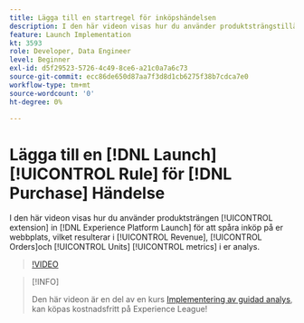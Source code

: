```yaml
---
title: Lägga till en startregel för inköpshändelsen
description: I den här videon visas hur du använder produktsträngstillägget i Launch för att spåra inköp på din webbplats, vilket resulterar i skatte-, order- och enhetsstatistik i din analys.
feature: Launch Implementation
kt: 3593
role: Developer, Data Engineer
level: Beginner
exl-id: d5f29523-5726-4c49-8ce6-a21c0a7a6c73
source-git-commit: ecc86de650d87aa7f3d8d1cb6275f38b7cdca7e0
workflow-type: tm+mt
source-wordcount: '0'
ht-degree: 0%

---
```


# Lägga till en [!DNL Launch] [!UICONTROL Rule] för [!DNL Purchase] Händelse

I den här videon visas hur du använder produktsträngen [!UICONTROL extension] in [!DNL Experience Platform Launch] för att spåra inköp på er webbplats, vilket resulterar i [!UICONTROL Revenue], [!UICONTROL Orders]och [!UICONTROL Units] [!UICONTROL metrics] i er analys.

>[!VIDEO](https://video.tv.adobe.com/v/28766/?quality=12&learn=on)

>[!INFO]
>
> Den här videon är en del av en kurs [Implementering av guidad analys](https://experienceleague.adobe.com/?recommended=Analytics-D-1-2019.1), kan köpas kostnadsfritt på Experience League!